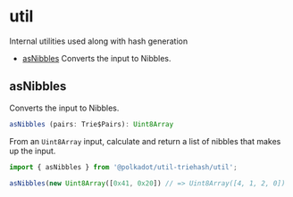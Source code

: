 # util

Internal utilities used along with hash generation 

- [asNibbles](#asnibbles) Converts the input to Nibbles.

## asNibbles

Converts the input to Nibbles. 

```js
asNibbles (pairs: Trie$Pairs): Uint8Array
```


From an `Uint8Array` input, calculate and return a list of nibbles that makes up the input.

```js
import { asNibbles } from '@polkadot/util-triehash/util';

asNibbles(new Uint8Array([0x41, 0x20]) // => Uint8Array([4, 1, 2, 0])
```